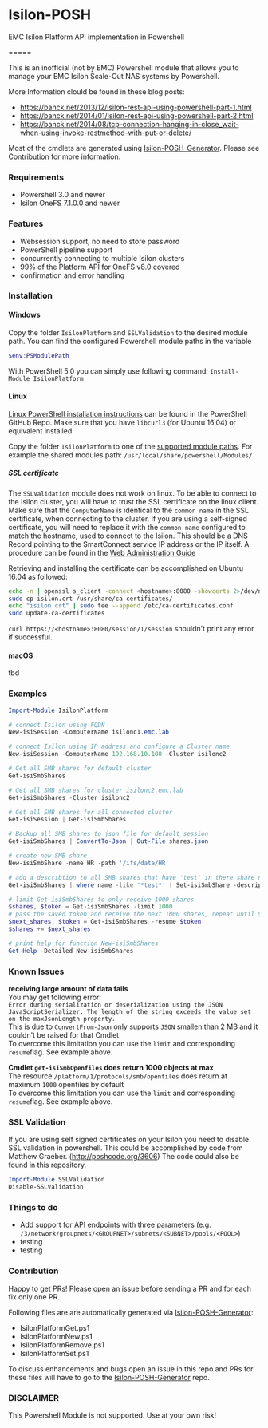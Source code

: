 # Isilon-POSH

EMC Isilon Platform API implementation in Powershell

=====

This is an inofficial (not by EMC) Powershell module that allows you to manage your EMC Isilon Scale-Out NAS systems by Powershell.

More Information clould be found in these blog posts:
* https://banck.net/2013/12/isilon-rest-api-using-powershell-part-1.html
* https://banck.net/2014/01/isilon-rest-api-using-powershell-part-2.html
* https://banck.net/2014/08/tcp-connection-hanging-in-close_wait-when-using-invoke-restmethod-with-put-or-delete/

Most of the cmdlets are generated using [Isilon-POSH-Generator](https://github.com/vchrisb/Isilon-POSH-Generator). Please see [Contribution](#contribution) for more information.

### Requirements
* Powershell 3.0 and newer
* Isilon OneFS 7.1.0.0 and newer

### Features
* Websession support, no need to store password
* PowerShell pipeline support
* concurrently connecting to multiple Isilon clusters
* 99% of the Platform API for OneFS v8.0 covered
* confirmation and error handling

### Installation

#### Windows

Copy the folder `IsilonPlatform` and `SSLValidation` to the desired module path.
You can find the configured Powershell module paths in the variable 
```PowerShell
$env:PSModulePath
```

With PowerShell 5.0 you can simply use following command:
`Install-Module IsilonPlatform`

#### Linux

[Linux PowerShell installation instructions](https://github.com/PowerShell/PowerShell/blob/master/docs/installation/linux.md#paths) can be found in the PowerShell GitHub Repo.
Make sure that you have `libcurl3` (for Ubuntu 16.04) or equivalent installed.

Copy the folder `IsilonPlatform` to one of the [supported module paths](https://github.com/PowerShell/PowerShell/blob/master/docs/installation/linux.md#paths).
For example the shared modules path: `/usr/local/share/powershell/Modules/`

##### SSL certificate

The `SSLValidation` module does not work on linux. To be able to connect to the Isilon cluster, you will have to trust the SSL certificate on the linux client.
Make sure that the `ComputerName` is identical to the `common name` in the SSL certificate, when connecting to the cluster.
If you are using a self-signed certificate, you will need to replace it with the `common name` configured to match the hostname, used to connect to the Isilon. This should be a DNS Record pointing to the SmartConnect service IP address or the IP itself. A procedure can be found in the [Web Administration Guide](http://www.emc.com/collateral/TechnicalDocument/docu65068.pdf)

Retrieving and installing the certificate can be accomplished on Ubuntu 16.04 as followed:
```sh
echo -n | openssl s_client -connect <hostname>:8080 -showcerts 2>/dev/null | openssl x509 -outform PEM > isilon.crt
sudo cp isilon.crt /usr/share/ca-certificates/
echo "isilon.crt" | sudo tee --append /etc/ca-certificates.conf 
sudo update-ca-certificates
```

`curl https://<hostname>:8080/session/1/session` shouldn't print any error if successful.

#### macOS

tbd

### Examples
```PowerShell
Import-Module IsilonPlatform

# connect Isilon using FQDN
New-isiSession -ComputerName isilonc1.emc.lab

# connect Isilon using IP address and configure a Cluster name
New-isiSession -ComputerName 192.168.10.100 -Cluster isilonc2

# Get all SMB shares for default cluster
Get-isiSmbShares

# Get all SMB shares for cluster isilonc2.emc.lab
Get-isiSmbShares -Cluster isilonc2

# Get all SMB shares for all connected cluster
Get-isiSession | Get-isiSmbShares

# Backup all SMB shares to json file for default session
Get-isiSmbShares | ConvertTo-Json | Out-File shares.json

# create new SMB share
New-isiSmbShare -name HR -path '/ifs/data/HR'

# add a describtion to all SMB shares that have 'test' in there share name
Get-isiSmbShares | where name -like '*test*' | Set-isiSmbShare -description 'This is a Test Share'

# limit Get-isiSmbShares to only receive 1000 shares
$shares, $token = Get-isiSmbShares -limit 1000
# pass the saved token and receive the next 1000 shares, repeat until $token is empty
$next_shares, $token = Get-isiSmbShares -resume $token
$shares += $next_shares

# print help for function New-isiSmbShares
Get-Help -Detailed New-isiSmbShares
```

### Known Issues

**receiving large amount of data fails**  
You may get following error:  
`Error during serialization or deserialization using the JSON JavaScriptSerializer. The length of the string exceeds the value set on the maxJsonLength property.`  
This is due to `ConvertFrom-Json` only supports `JSON` smallen than 2 MB and it couldn't be raised for that Cmdlet.  
To overcome this limitation you can use the `limit` and corresponding `resume`flag. See example above.

**Cmdlet `get-isiSmbOpenfiles` does return 1000 objects at max**  
The resource `/platform/1/protocols/smb/openfiles` does return at maximum `1000` openfiles by default  
To overcome this limitation you can use the `limit` and corresponding `resume`flag. See example above.

### SSL Validation
If you are using self signed certificates on your Isilon you need to disable SSL validation in powershell.
This could be accomplished by code from Matthew Graeber. (http://poshcode.org/3606)
The code could also be found in this repository.

```PowerShell
Import-Module SSLValidation
Disable-SSLValidation
```

### Things to do
* Add support for API endpoints with three parameters (e.g. `/3/network/groupnets/<GROUPNET>/subnets/<SUBNET>/pools/<POOL>`)
* testing
* testing

### Contribution

Happy to get PRs! 
Please open an issue before sending a PR and for each fix only one PR.

Following files are are automatically generated via [Isilon-POSH-Generator](https://github.com/vchrisb/Isilon-POSH-Generator):

* IsilonPlatformGet.ps1
* IsilonPlatformNew.ps1
* IsilonPlatformRemove.ps1
* IsilonPlatformSet.ps1

To discuss enhancements and bugs open an issue in this repo and PRs for these files will have to go to the [Isilon-POSH-Generator](https://github.com/vchrisb/Isilon-POSH-Generator) repo.

### DISCLAIMER
This Powershell Module is not supported. Use at your own risk!
